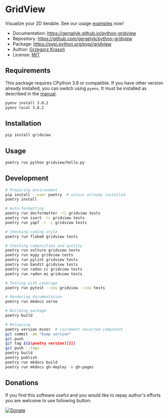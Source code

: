 # GridView

Visualize your 2D iterable. See our usage [examples](https://gergelyk.github.io/python-gridview) now!

* Documentation: <https://gergelyk.github.io/python-gridview>
* Repository: <https://github.com/gergelyk/python-gridview>
* Package: <https://pypi.python.org/pypi/gridview>
* Author: [Grzegorz Krasoń](mailto:grzegorz.krason@gmail.com)
* License: [MIT](LICENSE)

## Requirements

This package requires CPython 3.8 or compatible. If you have other version already installed, you can switch using `pyenv`. It must be installed as described in the [manual](https://github.com/pyenv/pyenv).

```sh
pyenv install 3.8.2
pyenv local 3.8.2
```

## Installation

```sh
pip install gridview
```

## Usage

```sh
poetry run python gridview/hello.py
```

## Development

```sh
# Preparing environment
pip install --user poetry  # unless already installed
poetry install

# Auto-formatting
poetry run docformatter -ri gridview tests
poetry run isort -rc gridview tests
poetry run yapf -r -i gridview tests

# Checking coding style
poetry run flake8 gridview tests

# Checking composition and quality
poetry run vulture gridview tests
poetry run mypy gridview tests
poetry run pylint gridview tests
poetry run bandit gridview tests
poetry run radon cc gridview tests
poetry run radon mi gridview tests

# Testing with coverage
poetry run pytest --cov gridview --cov tests

# Rendering documentation
poetry run mkdocs serve

# Building package
poetry build

# Releasing
poetry version minor  # increment selected component
git commit -am "bump version"
git push
git tag ${$(poetry version)[2]}
git push --tags
poetry build
poetry publish
poetry run mkdocs build
poetry run mkdocs gh-deploy -b gh-pages
```

## Donations

If you find this software useful and you would like to repay author's efforts you are welcome to use following button:

[![Donate](https://www.paypalobjects.com/en_US/PL/i/btn/btn_donateCC_LG.gif)](https://www.paypal.com/cgi-bin/webscr?cmd=_s-xclick&hosted_button_id=D9KUJD9LTKJY8&source=url)

